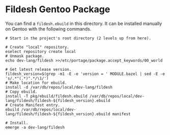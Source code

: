# Fildesh Gentoo Package

You can find a `fildesh.ebuild` in this directory.
It can be installed manually on Gentoo with the following commands.

```shell
# Start in the project's root directory (2 levels up from here).

# Create "local" repository.
eselect repository create local
# Unmask package.
echo dev-lang/fildesh >>/etc/portage/package.accept_keywords/00_world

# Get latest release version.
fildesh_version=$(grep -m1 -E -e 'version = ' MODULE.bazel | sed -E -e 's/.*"(.*)".*/\1/')
# Make location for ebuild.
install -d /var/db/repos/local/dev-lang/fildesh
# Copy ebuild.
install -T pkg/ebuild/fildesh.ebuild /var/db/repos/local/dev-lang/fildesh/fildesh-${fildesh_version}.ebuild
# Create Manifest entry.
ebuild /var/db/repos/local/dev-lang/fildesh/fildesh-${fildesh_version}.ebuild manifest

# Install.
emerge -a dev-lang/fildesh
```
